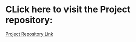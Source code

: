 # CLick here to visit the Project repository:

<a href="https://github.com/LT-Ripjaws/retrorides-car-showroom-website">
  Project Repository Link
</a>  
